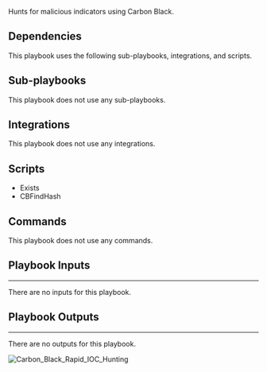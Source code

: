 Hunts for malicious indicators using Carbon Black.

## Dependencies
This playbook uses the following sub-playbooks, integrations, and scripts.

## Sub-playbooks
This playbook does not use any sub-playbooks.

## Integrations
This playbook does not use any integrations.

## Scripts
* Exists
* CBFindHash

## Commands
This playbook does not use any commands.

## Playbook Inputs
---
There are no inputs for this playbook.

## Playbook Outputs
---
There are no outputs for this playbook.

![Carbon_Black_Rapid_IOC_Hunting](https://github.com/demisto/content/blob/77dfca704d8ac34940713c1737f89b07a5fc2b9d/images/playbooks/Carbon_Black_Rapid_IOC_Hunting.png)
